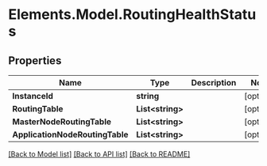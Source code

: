 # Elements.Model.RoutingHealthStatus

## Properties

Name | Type | Description | Notes
------------ | ------------- | ------------- | -------------
**InstanceId** | **string** |  | [optional] 
**RoutingTable** | **List&lt;string&gt;** |  | [optional] 
**MasterNodeRoutingTable** | **List&lt;string&gt;** |  | [optional] 
**ApplicationNodeRoutingTable** | **List&lt;string&gt;** |  | [optional] 

[[Back to Model list]](../README.md#documentation-for-models) [[Back to API list]](../README.md#documentation-for-api-endpoints) [[Back to README]](../README.md)

